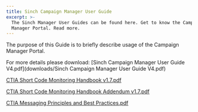 ```yaml
---
title: Sinch Campaign Manager User Guide
excerpt: >-
  The Sinch Manager User Guides can be found here. Get to know the Campaing
  Manager Portal. Read more.
---
```

The purpose of this Guide is to briefly describe usage of the Campaign Manager Portal.

For more details please download: [Sinch Campaign Manager User Guide V4.pdf](downloads/Sinch Campaign Manager User Guide V4.pdf)

[CTIA Short Code Monitoring Handbook v1.7.pdf](https://www.sinch.com/wp-content/uploads/2019/10/CTIA-Short-Code-Monitoring-Handbook-v1.7.pdf)

[CTIA Short Code Monitoring Handbook Addendum v1.7.pdf](https://www.sinch.com/wp-content/uploads/2019/10/CTIA-Short-Code-Monitoring-Handbook-v1.7-Addendum.pdf)

[CTIA Messaging Principles and Best Practices.pdf](https://www.sinch.com/wp-content/uploads/2019/10/CTIA-Messaging-Principles-and-Best-Practices.pdf)
